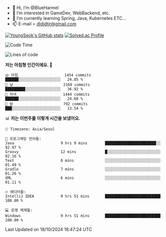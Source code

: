 - 👋 Hi, I’m @BlueHarmel
- 👀 I’m interested in GameDev, WebBackend, etc.
- 🌱 I’m currently learning Spring, Java, Kubernetes ETC...
- 📫 E-mail = dldjdtjr@gmail.com

[![YoungSeok's GitHub stats](https://github-readme-stats.vercel.app/api?username=BlueHarmel&show_icons=true&theme=transparent)](https://github.com/anuraghazra/github-readme-stats)
[![Solved.ac Profile](http://mazassumnida.wtf/api/v2/generate_badge?boj=dldjdtjr)](https://solved.ac/dldjdtjr/)

<!--START_SECTION:waka-->
![Code Time](http://img.shields.io/badge/Code%20Time-747%20hrs%2010%20mins-blue)

![Lines of code](https://img.shields.io/badge/%EC%A0%80%EB%8A%94%20%EC%97%AC%ED%83%9C%EA%B9%8C%EC%A7%80%20-46.7%20million%20%EC%A4%84%EC%9D%98%20%EC%BD%94%EB%93%9C%EB%A5%BC%20%EC%9E%91%EC%84%B1%ED%96%88%EC%96%B4%EC%9A%94.-blue)

**저는 아침형 인간이에요. 🐤** 

```text
🌞 아침                     1454 commits        ██████░░░░░░░░░░░░░░░░░░░   24.85 % 
🌆 낮　                     2160 commits        █████████░░░░░░░░░░░░░░░░   36.92 % 
🌃 저녁                     1444 commits        ██████░░░░░░░░░░░░░░░░░░░   24.68 % 
🌙 밤　                     792 commits         ███░░░░░░░░░░░░░░░░░░░░░░   13.54 % 
```


📊 **저는 이번주를 이렇게 시간을 보냈어요.** 

```text
🕑︎ Timezone: Asia/Seoul

💬 프로그래밍 언어들: 
Java                     9 hrs 9 mins        ███████████████████████░░   92.97 % 
Groovy                   12 mins             █░░░░░░░░░░░░░░░░░░░░░░░░   02.16 % 
Text                     8 mins              ░░░░░░░░░░░░░░░░░░░░░░░░░   01.49 % 
Gradle                   7 mins              ░░░░░░░░░░░░░░░░░░░░░░░░░   01.26 % 
XML                      6 mins              ░░░░░░░░░░░░░░░░░░░░░░░░░   01.11 % 

🔥 에디터들: 
IntelliJ IDEA            9 hrs 51 mins       █████████████████████████   100.00 % 

💻 운영 체제들: 
Windows                  9 hrs 51 mins       █████████████████████████   100.00 % 
```


 Last Updated on 18/10/2024 18:47:24 UTC
<!--END_SECTION:waka-->
<!---
BlueHarmel/BlueHarmel is a ✨ special ✨ repository because its `README.md` (this file) appears on your GitHub profile.
You can click the Preview link to take a look at your changes.
--->

